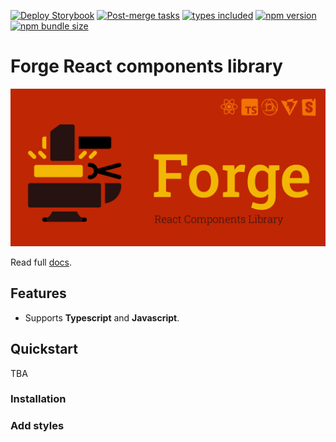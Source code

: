 [![Deploy Storybook](https://github.com/morewings/react-forge-ui/actions/workflows/pages.yml/badge.svg)](https://github.com/morewings/react-forge-ui/actions/workflows/pages.yml)
[![Post-merge tasks](https://github.com/morewings/react-forge-ui/actions/workflows/merge-jobs.yml/badge.svg)](https://github.com/morewings/react-forge-ui/actions/workflows/merge-jobs.yml)
[![types included](https://img.shields.io/github/package-json/types/morewings/react-forge-ui)](https://github.com/morewings/react-forge-ui)
[![npm version](https://badge.fury.io/js/react-forge-ui.svg)](https://www.npmjs.com/package/react-forge-ui)
[![npm bundle size](https://img.shields.io/bundlephobia/minzip/react-forge-ui)](https://bundlephobia.com/result?p=react-forge-ui)

# Forge React components library


[![NPM library Create React App template logo](./design/logo.png)](#)

Read full [docs](https://morewings.github.io/react-forge-ui/).

## Features

- Supports **Typescript** and **Javascript**.

## Quickstart

TBA

### Installation

### Add styles


